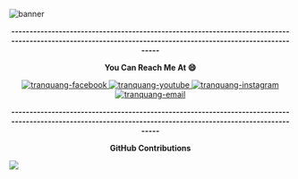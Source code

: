 ![banner](https://user-images.githubusercontent.com/117824221/201148089-ab58d387-66cf-47b3-9c37-1f15a54143a6.png)
<p align="center"><b>-------------------------------------------------------------------------------------------------------------------------------------------------------------</b></p>
<div align="center">
  <p align="center"><b>You Can Reach Me At 😄</b></p>
  <a href="https://www.facebook.com/vuanh.dio.2" target="blank">
    <img src="https://img.icons8.com/bubbles/100/000000/facebook-new.png" alt="tranquang-facebook" />
  </a>
  <a href="https://www.youtube.com/channel/UCCJ7gbRotFwxYR8oBRWU9eA" target="blank">
    <img src="https://img.icons8.com/bubbles/100/000000/youtube-squared.png" alt="tranquang-youtube" />
  </a>
  <a href="https://www.instagram.com/_du.anh/" target="blank">
    <img src="https://img.icons8.com/bubbles/100/000000/instagram.png" alt="tranquang-instagram" />
  </a>
  <a href="mailto:vuanh13122002a@gmail.com" target="top">
    <img src="https://img.icons8.com/bubbles/100/000000/apple-mail.png" alt="tranquang-email" />
  </a>
</div>
<p align="center"><b>-------------------------------------------------------------------------------------------------------------------------------------------------------------</b></p>
<p align='center'>
  <p align="center"><b> GitHub Contributions </b></p>
<img src="https://activity-graph.herokuapp.com/graph?username=VuAnhDio&theme=react-dark&hide_border=true">
<p>
